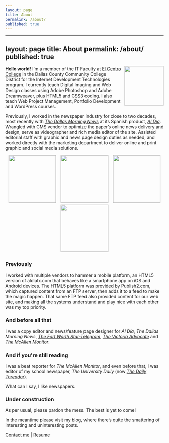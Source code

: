 ```yaml
---
layout: page
title: About
permalink: /about/
published: true
---
```

---
layout: page
title: About
permalink: /about/
published: true
---

<img width="125" style="float: right; margin: 0 0 10px 10px" src="/images/moi.jpg">**Hello world!** I’m a member of the IT Faculty at <a title="El Centro College" href="http://www.elcentrocollege.edu/" target="_blank">El Centro College</a> in the Dallas County Community College District for the Internet Development Technologies program. I currently teach Digital Imaging and Web Design classes using Adobe Photoshop and Adobe Dreamweaver, plus HTML5 and CSS3 coding. I also teach Web Project Management, Portfolio Development and WordPress courses.

Previously, I worked in the newspaper industry for close to two decades, most recently with <a title="The Dallas Morning News" href="http://www.dallasnews.com/" target="_blank">*The Dallas Morning News*</a> at its Spanish product, <a title="Al Día" href="http://www.aldiatx.com/" target="_blank">*Al Día*</a>. Wrangled with CMS vendor to optimize the paper’s online news delivery and design, serve as videographer and rich media editor of the site. Assisted editorial staff with graphic and news page design duties as needed, and worked directly with the marketing department to deliver online and print graphic and social media solutions.

<div style="text-align: center;">

<img width="150" style="margin: 0 5px 5px 5px; border-width: 1px; border-style: solid; border-color: #ccc;" src="https://lh3.googleusercontent.com/-OyypOTyHPZ0/VIxkVeFHtsI/AAAAAAAAlTQ/j5-0masnHc0/w155-h161-no/aldia_thumb01.jpg">
<img width="150" style="margin: 0 5px 5px 5px; border-width: 1px; border-style: solid; border-color: #ccc;" src="https://lh3.googleusercontent.com/-muXlStkTj-A/VIxkVtpcQnI/AAAAAAAAlTc/haOj8HZysxU/w155-h161-no/aldia_thumb02.jpg">
<img width="150" style="margin: 0 5px 5px 5px; border-width: 1px; border-style: solid; border-color: #ccc;" src="https://lh3.googleusercontent.com/-8BSPHaYgHkE/VIxkVjC-vrI/AAAAAAAAlTU/wlQqqqUHlXc/w155-h161-no/aldia_thumb03.jpg">
<img width="150" style="margin: 0 5px 5px 5px; border-width: 1px; border-style: solid; border-color: #ccc;" src="https://lh3.googleusercontent.com/-11DzZouSLDk/VIxkWI8MP-I/AAAAAAAAlTg/lgBUQeybRlw/w155-h161-no/aldia_thumb04.jpg">

</div>

### Previously

I worked with multiple vendors to hammer a mobile platform, an HTML5 version of aldiatx.com that behaves like a smartphone app on iOS and Android devices. The HTML5 platform was provided by Publish2.com, which captured content from an FTP server, then adds it to a feed to make the magic happen. That same FTP feed also provided content for our web site, and making all the systems understand and play nice with each other was my top priority.

### And before all that

I was a copy editor and news/feature page designer for *Al Día*, *The Dallas Morning News*, <a title="The Fort Worth Star-Telegram" href="http://www.star-telegram.com/" target="_blank">*The Fort Worth Star-Telegram*</a>, <a title="The Victoria Advocate" href="http://www.victoriaadvocate.com/" target="_blank">*The Victoria Advocate*</a> and <a title="The Mcallen Monitor" href="http://www.themonitor.com" target="_blank">*The McAllen Monitor*</a>.

### And if you're still reading
I was a beat reporter for *The McAllen Monitor*, and even before that, I was editor of my school newspaper, *The University Daily* (now <a title="The Daily Toreador" href="http://www.dailytoreador.com/" target="_blank">*The Daily Toreador*</a>).

What can I say, I like newspapers.

### Under construction

As per usual, please pardon the mess. The best is yet to come!

In the meantime please visit my blog, where there’s quite the smattering of interesting and uninteresting posts.

[Contact me](mailto:contact@paco.org) &#124; [Resume](https://franciscorodriguez.github.io/resume/)